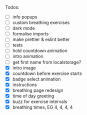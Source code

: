 Todos:

- [ ] info popups
- [ ] custom breathing exercises
- [ ] dark mode
- [ ] formalise imports
- [ ] make prettier & eslint better
- [ ] tests
- [ ] hold countdown animation
- [ ] intro animation
- [ ] get first name from localstorage?
- [x] intro image
- [x] countdown before exercise starts
- [x] badge select animation
- [x] instructions
- [x] breathing page redesign
- [x] time of day greeting
- [x] buzz for exercise intervals
- [x] breathing times, EG 4, 4, 4, 4
